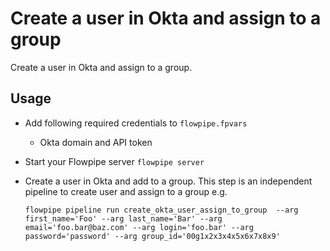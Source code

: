 # Create a user in Okta and assign to a group

Create a user in Okta and assign to a group.

## Usage

- Add following required credentials to `flowpipe.fpvars`
  - Okta domain and API token

- Start your Flowpipe server `flowpipe server`

- Create a user in Okta and add to a group. This step is an independent pipeline to create user and assign to a group e.g.

  ```
  flowpipe pipeline run create_okta_user_assign_to_group  --arg first_name='Foo' --arg last_name='Bar' --arg email='foo.bar@baz.com' --arg login='foo.bar' --arg password='password' --arg group_id='00g1x2x3x4x5x6x7x8x9'
  ```
